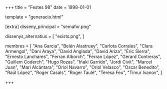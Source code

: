 +++
title = "Festes 98"
date = 1998-01-01

template = "generacio.html"

[extra]
disseny_principal = "semafor.png"

dissenys_alternatius = [
    "exists.png",
]

membres = [
    "Ana Garcia",
    "Belén Alastruey",
    "Carlota Corrales",
    "Clara Armengol",
    "Dani Araya",
    "David Anglada",
    "David Ariza",
    "Èric Sierra",
    "Ernesto Lanchares",
    "Ferran Alborch",
    "Ferran López",
    "Gerard Contreras",
    "Guillem Coderch",
    "Hugo Rozas",
    "Iñaki Garrido",
    "Jordi Civit",
    "Marcel Juan",
    "Mari Alcántara",
    "Oriol Navarro",
    "Oriol Velasco",
    "Oscar Benedito",
    "Raúl López",
    "Roger Casals",
    "Roger Taulé",
    "Teresa Feu",
    "Timur Ivanov",
]

+++
